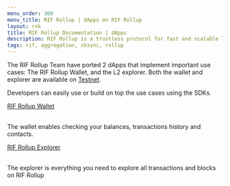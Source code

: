 ```yaml
---
menu_order: 300
menu_title: RIF Rollup | dApps on RIF Rollup
layout: rsk
title: RIF Rollup Documentation | dApps
description: RIF Rollup is a trustless protocol for fast and scalable low-cost payments on Rootstock powered by zkRollup Technology. See the dApps ported on Rootstock.
tags: rif, aggregation, zksync, rollup
---
```


The RIF Rollup Team have ported 2 dApps that implement important use cases: The RIF Rollup Wallet, and the L2 explorer. Both the wallet and explorer are available on [Testnet](https://wallet.testnet.rollup.rif.technology/).

Developers can easily use or build on top the use cases using the SDKs.

<div class="container the-stack">
  <div class="row rif_blue_text">
    <div class="col">
      <div class="rns-index-box">
        <a href="https://wallet.testnet.rollup.rif.technology/" rel="noopener noreferrer">RIF Rollup Wallet</a>
        <br />
        <br />
        <p>The wallet enables checking your balances, transactions history and contacts.</p>
      </div>
    </div>
    <div class="col">
      <div class="rns-index-box">
        <a href="https://explorer.testnet.rollup.rif.technology/" rel="noopener noreferrer">RIF Rollup Explorer</a>
        <br />
        <br />
        <p>The explorer is everything you need to explore all transactions and blocks on RIF Rollup</p>
      </div>
    </div>
  </div>
</div>